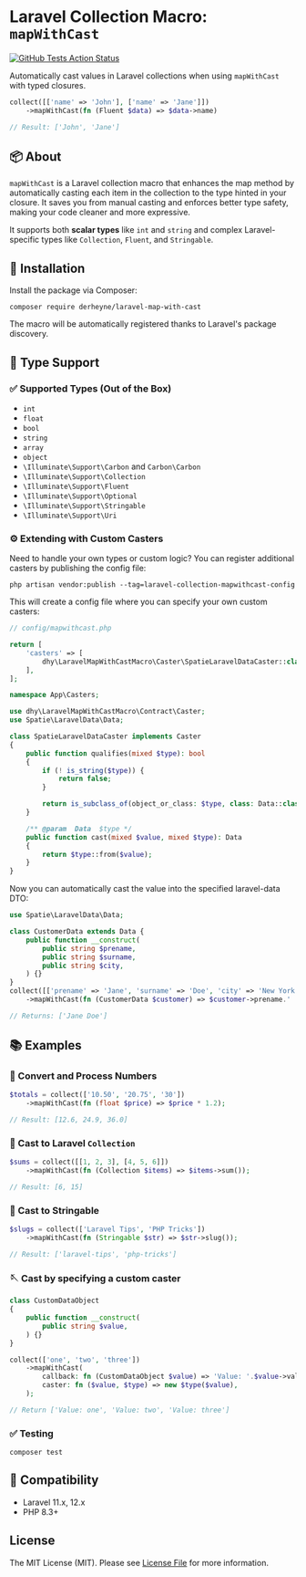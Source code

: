 # Laravel Collection Macro: `mapWithCast`

[![GitHub Tests Action Status](https://img.shields.io/github/actions/workflow/status/derheyne/laravel-collection-mapwithcast/run-tests.yml?branch=main&label=tests&style=flat-square)](https://github.com/derheyne/laravel-collection-mapwithcast/actions?query=workflow%3Arun-tests+branch%3Amain)

Automatically cast values in Laravel collections when using `mapWithCast` with typed closures.

```php
collect([['name' => 'John'], ['name' => 'Jane']])
    ->mapWithCast(fn (Fluent $data) => $data->name)

// Result: ['John', 'Jane']
```

## 📦 About

`mapWithCast` is a Laravel collection macro that enhances the map method by automatically casting each item in the
collection to the type hinted in your closure. It saves you from manual casting and enforces better type safety, making
your code cleaner and more expressive.

It supports both **scalar types** like `int` and `string` and complex Laravel-specific types like `Collection`, `Fluent`, and
`Stringable`.

## 🚀 Installation
Install the package via Composer:

```shell
composer require derheyne/laravel-map-with-cast
```

The macro will be automatically registered thanks to Laravel's package discovery.

## 🧠 Type Support

### ✅ Supported Types (Out of the Box)

* `int`
* `float`
* `bool`
* `string`
* `array`
* `object`
* `\Illuminate\Support\Carbon` and `Carbon\Carbon`
* `\Illuminate\Support\Collection`
* `\Illuminate\Support\Fluent`
* `\Illuminate\Support\Optional`
* `\Illuminate\Support\Stringable`
* `\Illuminate\Support\Uri`

### ⚙️ Extending with Custom Casters
Need to handle your own types or custom logic? You can register additional casters by publishing the config file:

```shell
php artisan vendor:publish --tag=laravel-collection-mapwithcast-config
```

This will create a config file where you can specify your own custom casters:

```php
// config/mapwithcast.php

return [
    'casters' => [
        dhy\LaravelMapWithCastMacro\Caster\SpatieLaravelDataCaster::class
    ],
];
```

```php
namespace App\Casters;

use dhy\LaravelMapWithCastMacro\Contract\Caster;
use Spatie\LaravelData\Data;

class SpatieLaravelDataCaster implements Caster
{
    public function qualifies(mixed $type): bool
    {
        if (! is_string($type)) {
            return false;
        }

        return is_subclass_of(object_or_class: $type, class: Data::class, allow_string: true);
    }

    /** @param  Data  $type */
    public function cast(mixed $value, mixed $type): Data
    {
        return $type::from($value);
    }
}
```

Now you can automatically cast the value into the specified laravel-data DTO:

```php
use Spatie\LaravelData\Data;

class CustomerData extends Data {
    public function __construct(
        public string $prename,
        public string $surname,
        public string $city,
    ) {}   
}
collect([['prename' => 'Jane', 'surname' => 'Doe', 'city' => 'New York']])
    ->mapWithCast(fn (CustomerData $customer) => $customer->prename.' '.$customer->surname)

// Returns: ['Jane Doe']
```

## 📚 Examples
### 🧮 Convert and Process Numbers

```php
$totals = collect(['10.50', '20.75', '30'])
    ->mapWithCast(fn (float $price) => $price * 1.2);

// Result: [12.6, 24.9, 36.0]
```

### 🧠 Cast to Laravel `Collection`

```php
$sums = collect([[1, 2, 3], [4, 5, 6]])
    ->mapWithCast(fn (Collection $items) => $items->sum());

// Result: [6, 15]
```

### 🔄 Cast to Stringable

```php
$slugs = collect(['Laravel Tips', 'PHP Tricks'])
    ->mapWithCast(fn (Stringable $str) => $str->slug());

// Result: ['laravel-tips', 'php-tricks']
```

### 🪡 Cast by specifying a custom caster

```php
class CustomDataObject
{
    public function __construct(
        public string $value,
    ) {}
}

collect(['one', 'two', 'three'])
    ->mapWithCast(
        callback: fn (CustomDataObject $value) => 'Value: '.$value->value,
        caster: fn ($value, $type) => new $type($value),
    );

// Return ['Value: one', 'Value: two', 'Value: three']
```

### ✅ Testing

```shell
composer test
```

## 🧪 Compatibility
* Laravel 11.x, 12.x
* PHP 8.3+

## License

The MIT License (MIT). Please see [License File](LICENSE.md) for more information.
